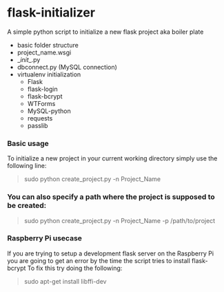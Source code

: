 # flask-initializer
A simple python script to initialize a new flask project aka boiler plate
* basic folder structure
* project_name.wsgi
* \__init__.py
* dbconnect.py (MySQL connection)
* virtualenv initialization
  * Flask
  * flask-login
  * flask-bcrypt
  * WTForms
  * MySQL-python
  * requests
  * passlib

### Basic usage
To initialize a new project in your current working directory simply use the following line:

> sudo python create_project.py -n Project_Name

### You can also specify a path where the project is supposed to be created:
> sudo python create_project.py -n Project_Name -p /path/to/project

### Raspberry Pi usecase
If you are trying to setup a development flask server on the Raspberry Pi you are going to get an error by the time the script tries to install flask-bcrypt
To fix this try doing the following:

> sudo apt-get install libffi-dev


